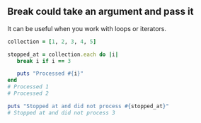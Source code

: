 ## Break could take an argument and pass it

It can be useful when you work with loops or iterators.

```ruby
collection = [1, 2, 3, 4, 5]

stopped_at = collection.each do |i|
   break i if i == 3

   puts "Processed #{i}"
end
# Processed 1
# Processed 2

puts "Stopped at and did not process #{stopped_at}"
# Stopped at and did not process 3
```
